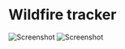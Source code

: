 # Wildfire tracker

![Screenshot](https://user-images.githubusercontent.com/99021992/153687701-9a226bab-d2a4-458c-ace0-dbd355e8df4f.png)
![Screenshot](https://user-images.githubusercontent.com/99021992/153687740-b510615c-9c98-4048-ac65-3da31cbf875f.png)
